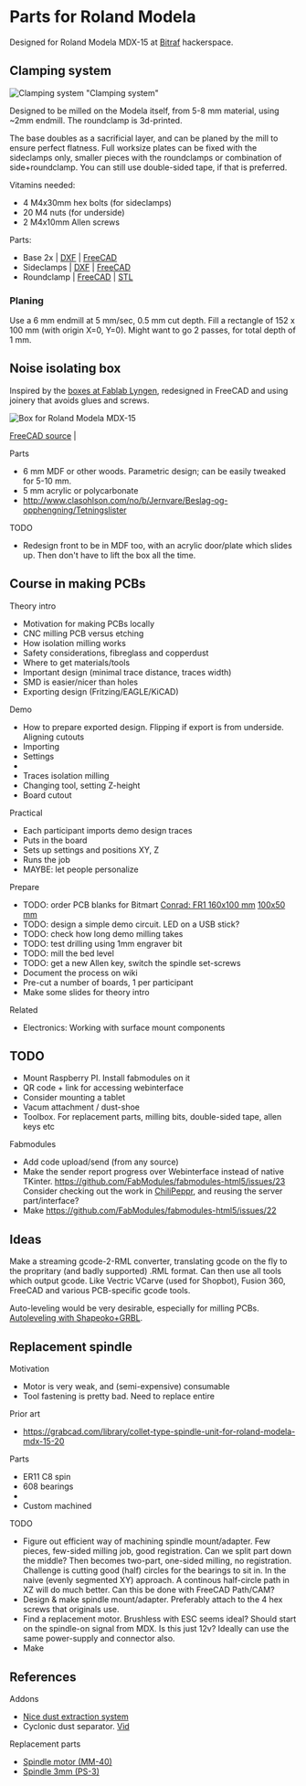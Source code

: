 # Parts for Roland Modela

Designed for Roland Modela MDX-15 at [Bitraf](http://bitraf.no) hackerspace.

## Clamping system

![Clamping system "Clamping system"](./doc/clamping-system.jpg)

Designed to be milled on the Modela itself, from 5-8 mm material, using ~2mm endmill.
The roundclamp is 3d-printed.

The base doubles as a sacrificial layer, and can be planed by the mill to ensure perfect flatness.
Full worksize plates can be fixed with the sideclamps only,
smaller pieces with the roundclamps or combination of side+roundclamp.
You can still use double-sided tape, if that is preferred. 

Vitamins needed:

* 4 M4x30mm hex bolts (for sideclamps)
* 20 M4 nuts (for underside)
* 2 M4x10mm Allen screws

Parts:

* Base 2x
| [DXF](./export/rml-clampbase-half-1.dxf)
| [FreeCAD](./clamping.fcstd)
* Sideclamps
| [DXF](./export/rml-sideclamp-1.dxf)
| [FreeCAD](./clamping-sideclamp.fcstd)
* Roundclamp
| [FreeCAD](./clamping-roundpuck.fcstd)
| [STL](./export/rml-roundclamp-2.stl)

### Planing

Use a 6 mm endmill at 5 mm/sec, 0.5 mm cut depth.
Fill a rectangle of 152 x 100 mm (with origin X=0, Y=0).
Might want to go 2 passes, for total depth of 1 mm.


## Noise isolating box

Inspired by the [boxes at Fablab Lyngen](http://www.dyvikdesign.com/site/research/fablab/the-modela-insulation-boxes-of-fablab-lyngen.html),
redesigned in FreeCAD and using joinery that avoids glues and screws.

![Box for Roland Modela MDX-15](./img/mdx-15-box.jpg)

[FreeCAD source](box.fcstd) |

Parts

* 6 mm MDF or other woods. Parametric design; can be easily tweaked for 5-10 mm.
* 5 mm acrylic or polycarbonate
* http://www.clasohlson.com/no/b/Jernvare/Beslag-og-opphengning/Tetningslister

TODO

* Redesign front to be in MDF too, with an acrylic door/plate which slides up.
Then don't have to lift the box all the time.

## Course in making PCBs


Theory intro

* Motivation for making PCBs locally
* CNC milling PCB versus etching
* How isolation milling works
* Safety considerations, fibreglass and copperdust
* Where to get materials/tools
* Important design (minimal trace distance, traces width)
* SMD is easier/nicer than holes
* Exporting design (Fritzing/EAGLE/KiCAD)

Demo

* How to prepare exported design. Flipping if export is from underside. Aligning cutouts
* Importing
* Settings
* 
* Traces isolation milling
* Changing tool, setting Z-height
* Board cutout

Practical

* Each participant imports demo design traces
* Puts in the board
* Sets up settings and positions XY, Z
* Runs the job
* MAYBE: let people personalize

Prepare

* TODO: order PCB blanks for Bitmart
[Conrad: FR1 160x100 mm](http://www.conrad.com/ce/en/product/528382/) [100x50 mm](http://www.conrad.com/ce/en/product/528200)
* TODO: design a simple demo circuit. LED on a USB stick?
* TODO: check how long demo milling takes
* TODO: test drilling using 1mm engraver bit
* TODO: mill the bed level
* TODO: get a new Allen key, switch the spindle set-screws
* Document the process on wiki
* Pre-cut a number of boards, 1 per participant
* Make some slides for theory intro

Related

* Electronics: Working with surface mount components


## TODO

* Mount Raspberry PI. Install fabmodules on it
* QR code + link for accessing webinterface
* Consider mounting a tablet
* Vacum attachment / dust-shoe
* Toolbox. For replacement parts, milling bits, double-sided tape, allen keys etc

Fabmodules

* Add code upload/send (from any source)
* Make the sender report progress over Webinterface instead of native TKinter. https://github.com/FabModules/fabmodules-html5/issues/23
Consider checking out the work in [ChiliPeppr](http://chilipeppr.com/), and reusing the server part/interface?
* Make  https://github.com/FabModules/fabmodules-html5/issues/22

## Ideas

Make a streaming gcode-2-RML converter, translating gcode on the fly to the propritary (and badly supported) .RML format.
Can then use all tools which output gcode. Like Vectric VCarve (used for Shopbot), Fusion 360, FreeCAD and various PCB-specific gcode tools.

Auto-leveling would be very desirable, especially for milling PCBs.
[Autoleveling with Shapeoko+GRBL](http://www.shapeoko.com/forum/viewtopic.php?f=28&t=3797).


## Replacement spindle

Motivation

* Motor is very weak, and (semi-expensive) consumable
* Tool fastening is pretty bad. Need to replace entire

Prior art

* https://grabcad.com/library/collet-type-spindle-unit-for-roland-modela-mdx-15-20

Parts

* ER11 C8 spin
* 608 bearings
* 
* Custom machined

TODO

* Figure out efficient way of machining spindle mount/adapter.
Few pieces, few-sided milling job, good registration.
Can we split part down the middle? Then becomes two-part, one-sided milling, no registration.
Challenge is cutting good (half) circles for the bearings to sit in.
In the naive (evenly segmented XY) approach.  A continous half-circle path in XZ will do much better. Can this be done with FreeCAD Path/CAM?
* Design & make spindle mount/adapter.
Preferably attach to the 4 hex screws that originals use.
* Find a replacement motor. Brushless with ESC seems ideal?
Should start on the spindle-on signal from MDX. Is this just 12v?
Ideally can use the same power-supply and connector also.
* Make 

References
------------

Addons

* [Nice dust extraction system](http://wiki.makeitlabs.com/projects/roland-mill-upgrade/upgrades)
* Cyclonic dust separator. [Vid](https://www.youtube.com/watch?v=YsrURCK-H_M)

Replacement parts

* [Spindle motor (MM-40)](https://www.rolanddgastore.com/product.aspx?zpid=1475)
* [Spindle 3mm (PS-3)](https://www.rolanddgastore.com/product.aspx?zpid=1500)
